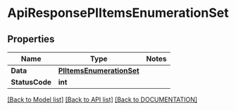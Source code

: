 # ApiResponsePIItemsEnumerationSet

## Properties
Name | Type | Notes
------------ | ------------- | -------------
**Data** | **[**PIItemsEnumerationSet**](../Model/PIItemsEnumerationSet.md)**
**StatusCode** | **int**

[[Back to Model list]](../../DOCUMENTATION.md#documentation-for-models) [[Back to API list]](../../DOCUMENTATION.md#documentation-for-api-endpoints) [[Back to DOCUMENTATION]](../../DOCUMENTATION.md)
